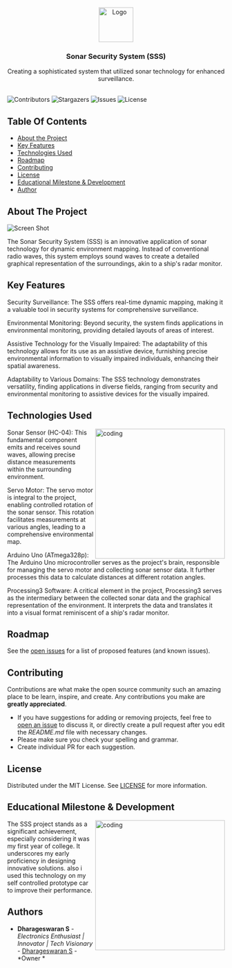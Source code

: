 <br/>
<p align="center">
  <a href="https://github.com/dhamuvkl/Sonar-Security-System">
    <img src="https://cdn4.iconfinder.com/data/icons/logos-and-brands/512/273_Readme_logo-512.png" alt="Logo" width="80" height="80">
  </a>

  <h3 align="center">Sonar Security System (SSS)</h3>

  <p align="center">
    Creating a sophisticated system that utilized sonar technology for enhanced surveillance.
    <br/>
    <br/>
  </p>
</p>

![Contributors](https://img.shields.io/github/contributors/dhamuvkl/Sonar-Security-System?color=dark-green) ![Stargazers](https://img.shields.io/github/stars/dhamuvkl/Sonar-Security-System?style=social) ![Issues](https://img.shields.io/github/issues/dhamuvkl/Sonar-Security-System) ![License](https://img.shields.io/github/license/dhamuvkl/Sonar-Security-System) 

## Table Of Contents

* [About the Project](#about-the-project)
* [Key Features](#key-features)
* [Technologies Used](#technologies-used)
* [Roadmap](#roadmap)
* [Contributing](#contributing)
* [License](#license)
* [Educational Milestone & Development](#educational-milestone-&-development)
* [Author](#author)

  
## About The Project

![Screen Shot](
https://dharageshtech.files.wordpress.com/2023/09/screenshot-2023-09-01-160809-1.png?strip=info&w=1500)

The Sonar Security System (SSS) is an innovative application of sonar technology for dynamic environment mapping. Instead of conventional radio waves, this system employs sound waves to create a detailed graphical representation of the surroundings, akin to a ship's radar monitor. 

## Key Features

Security Surveillance: The SSS offers real-time dynamic mapping, making it a valuable tool in security systems for comprehensive surveillance.

Environmental Monitoring: Beyond security, the system finds applications in environmental monitoring, providing detailed layouts of areas of interest.

Assistive Technology for the Visually Impaired: The adaptability of this technology allows for its use as an assistive device, furnishing precise environmental information to visually impaired individuals, enhancing their spatial awareness.

Adaptability to Various Domains: The SSS technology demonstrates versatility, finding applications in diverse fields, ranging from security and environmental monitoring to assistive devices for the visually impaired.


## Technologies Used

<img align="right" alt="coding" width="300" src="https://dharageshtech.files.wordpress.com/2023/09/radar.jpg?strip=info&w=900">
Sonar Sensor (HC-04): This fundamental component emits and receives sound waves, allowing precise distance measurements within the surrounding environment.

Servo Motor: The servo motor is integral to the project, enabling controlled rotation of the sonar sensor. This rotation facilitates measurements at various angles, leading to a comprehensive environmental map.

Arduino Uno (ATmega328p): The Arduino Uno microcontroller serves as the project's brain, responsible for managing the servo motor and collecting sonar sensor data. It further processes this data to calculate distances at different rotation angles.

Processing3 Software: A critical element in the project, Processing3 serves as the intermediary between the collected sonar data and the graphical representation of the environment. It interprets the data and translates it into a visual format reminiscent of a ship's radar monitor.



## Roadmap

See the [open issues](https://github.com/dhamuvkl/Sonar-Security-System/issues) for a list of proposed features (and known issues).

## Contributing

Contributions are what make the open source community such an amazing place to be learn, inspire, and create. Any contributions you make are **greatly appreciated**.
* If you have suggestions for adding or removing projects, feel free to [open an issue](https://github.com/dhamuvkl/Sonar-Security-System/issues/new) to discuss it, or directly create a pull request after you edit the *README.md* file with necessary changes.
* Please make sure you check your spelling and grammar.
* Create individual PR for each suggestion.





## License

Distributed under the MIT License. See [LICENSE](https://github.com/dhamuvkl/Sonar-Security-System/blob/main/LICENSE.md) for more information.


## Educational Milestone & Development 
<img align="right" alt="coding" width="300" src="https://dharageshtech.files.wordpress.com/2023/09/img_20170930_162125.jpg?strip=info&w=1800">
 The SSS project stands as a significant achievement, especially considering it was my first year of college. It underscores my early proficiency in designing innovative solutions. also i used this technology on my self controlled prototype car to improve their performance.

## Authors

* **Dharageswaran S** - *Electronics Enthusiast | Innovator | Tech Visionary* - [Dharageswaran S](https://github.com/DhamuVkl/) - *Owner *

